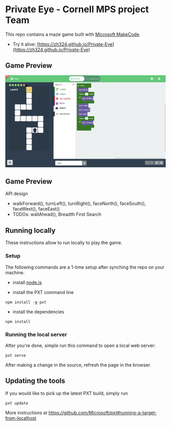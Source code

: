 # Private Eye - Cornell MPS project Team

This repo contains a maze game built with [Microsoft MakeCode](https://github.com/Microsoft/pxt). 

- Try it alive: [https://zh324.github.io/Private-Eye](https://zh324.github.io/Private-Eye)

## Game Preview

![](screenshots/overview.png)

## Game Preview

API design
- walkForward(), turnLeft(), turnRight(), faceNorth(), faceSouth(), faceWest(), faceEast()
- TODOs: wallAhead(), Breadth First Search

## Running locally

These instructions allow to run locally to play the game.

### Setup

The following commands are a 1-time setup after synching the repo on your machine.

* install [node.js](https://nodejs.org/en/)

* install the PXT command line
```
npm install -g pxt
```
* install the dependencies
```
npm install
```

### Running the local server

After you're done, simple run this command to open a local web server:
```
pxt serve
```

After making a change in the source, refresh the page in the browser.

## Updating the tools

If you would like to pick up the latest PXT build, simply run
```
pxt update
```

More instructions at https://github.com/Microsoft/pxt#running-a-target-from-localhost 
